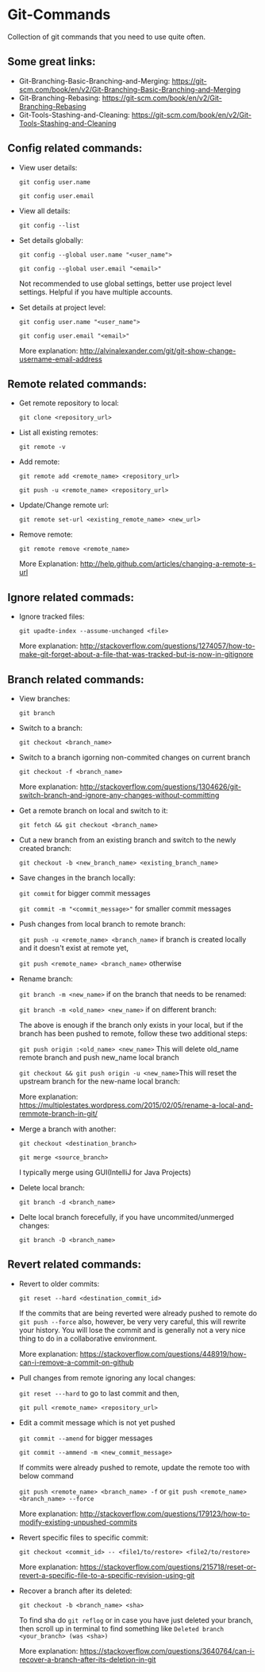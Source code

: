# Git-Commands
Collection of git commands that you need to use quite often.

## Some great links:
* Git-Branching-Basic-Branching-and-Merging: https://git-scm.com/book/en/v2/Git-Branching-Basic-Branching-and-Merging
* Git-Branching-Rebasing: https://git-scm.com/book/en/v2/Git-Branching-Rebasing
* Git-Tools-Stashing-and-Cleaning: https://git-scm.com/book/en/v2/Git-Tools-Stashing-and-Cleaning

## Config related commands:
* View user details:

  `git config user.name`

  `git config user.email`
* View all details:

  `git config --list`
* Set details globally:

  `git config --global user.name "<user_name">`

  `git config --global user.email "<email>"`

  Not recommended to use global settings, better use project level settings. Helpful if you have multiple accounts.
* Set details at project level:

  `git config user.name "<user_name">`

  `git config user.email "<email>"`

  More explanation: http://alvinalexander.com/git/git-show-change-username-email-address

## Remote related commands:
* Get remote repository to local:

  `git clone <repository_url>`

* List all existing remotes:

  `git remote -v`

* Add remote:

  `git remote add <remote_name> <repository_url>`

  `git push -u <remote_name> <repository_url>`

* Update/Change remote url:

  `git remote set-url <existing_remote_name> <new_url>`

* Remove remote:

  `git remote remove <remote_name>`

  More Explanation: http://help.github.com/articles/changing-a-remote-s-url

## Ignore related commads:
* Ignore tracked files:

  `git upadte-index --assume-unchanged <file>`

  More explanation: http://stackoverflow.com/questions/1274057/how-to-make-git-forget-about-a-file-that-was-tracked-but-is-now-in-gitignore

## Branch related commands:
* View branches:

  `git branch`

* Switch to a branch:

  `git checkout <branch_name>`

* Switch to a branch igorning non-commited changes on current branch

  `git checkout -f <branch_name>`

  More explanation: http://stackoverflow.com/questions/1304626/git-switch-branch-and-ignore-any-changes-without-committing
* Get a remote branch on local and switch to it:

  `git fetch && git checkout <branch_name>`

* Cut a new branch from an existing branch and switch to the newly created branch:

  `git checkout -b <new_branch_name> <existing_branch_name>`

* Save changes in the branch locally:

  `git commit` for bigger commit messages

  `git commit -m "<commit_message>"` for smaller commit messages

* Push changes from local branch to remote branch:

  `git push -u <remote_name> <branch_name>` if branch is created locally and it doesn't exist at remote yet,

  `git push <remote_name> <branch_name>` otherwise
  
* Rename branch:

  `git branch -m <new_name>` if on the branch that needs to be renamed: 

  `git branch -m <old_name> <new_name>` if on different branch: 

  The above is enough if the branch only exists in your local, but if the branch has been pushed to remote, follow these two additional steps:

  `git push origin :<old_name> <new_name>` This will delete old_name remote branch and push new_name local branch
  
  `git checkout && git push origin -u <new_name>`This will reset the upstream branch for the new-name local branch:

  More explanation: https://multiplestates.wordpress.com/2015/02/05/rename-a-local-and-remmote-branch-in-git/
* Merge a branch with another:

  `git checkout <destination_branch>`

  `git merge <source_branch>`

  I typically merge using GUI(IntelliJ for Java Projects)
* Delete local branch:

  `git branch -d <branch_name>`

* Delte local branch forecefully, if you have uncommited/unmerged changes:

  `git branch -D <branch_name>`

## Revert related commands:
* Revert to older commits:

  `git reset --hard <destination_commit_id>`

  If the commits that are being reverted were already pushed to remote do `git push --force` also, however, be very very careful, this will rewrite your history. You will lose the commit and is generally not a very nice thing to do in a collaborative environment.

  More explanation: https://stackoverflow.com/questions/448919/how-can-i-remove-a-commit-on-github

* Pull changes from remote ignoring any local changes:

  `git reset ---hard` to go to last commit and then,

  `git pull <remote_name> <repository_url>`

* Edit a commit message which is not yet pushed

  `git commit --amend` for bigger messages

  `git commit --ammend -m <new_commit_message>`

  If commits were already pushed to remote, update the remote too with below command

  `git push <remote_name> <branch_name> -f` or `git push <remote_name> <branch_name> --force`

  More explanation: http://stackoverflow.com/questions/179123/how-to-modify-existing-unpushed-commits

* Revert specific files to specific commit:

  `git checkout <commit_id> -- <file1/to/restore> <file2/to/restore>`

  More explanation: https://stackoverflow.com/questions/215718/reset-or-revert-a-specific-file-to-a-specific-revision-using-git

* Recover a branch after its deleted:

  `git checkout -b <branch_name> <sha>`

  To find sha do `git reflog` or in case you have just deleted your branch, then scroll up in terminal to find something like `Deleted branch <your_branch> (was <sha>)`

  More explanation: https://stackoverflow.com/questions/3640764/can-i-recover-a-branch-after-its-deletion-in-git
